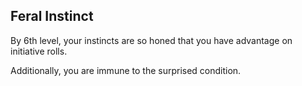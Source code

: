 ## Feral Instinct
By 6th level, your instincts are so honed that you have advantage on initiative rolls.

Additionally, you are immune to the surprised condition.

<!--
Changes:
- reworked second point to be universal.
- changed from 7th level to 6th level

Commentary:
- I love the idea of advantage on initiative.
- the second point this ability brings is less clear:
-> "Additionally, if you are surprised at the beginning of combat and aren’t incapacitated, you can act normally on your first turn, but only if you enter your rage before doing anything else on that turn."
- the ragge sentance feels too conditional and adds confusion.
- removing the rage piece doesn't add too much power and clarifies the ability.
- adding surprised as a condition may make this much more simple.

!TODO:
- add surprised as a condition.
- originally, surprised is not a condition.
-->
